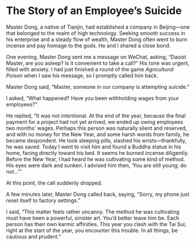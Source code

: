 # The Story of an Employee’s Suicide

Master Dong, a native of Tianjin, had established a company in Beijing—one that belonged to the realm of high technology. Seeking smooth success in his enterprise and a steady flow of wealth, Master Dong often went to burn incense and pay homage to the gods. He and I shared a close bond.

One evening, Master Dong sent me a message on WeChat, asking, “Daoist Master, are you asleep? Is it convenient to take a call?” His tone was urgent, filled with anxiety. I had just finished a round of the game *Agricultural Poison* when I saw his message, so I promptly called him back.

Master Dong said, “Master, someone in our company is attempting suicide.”

I asked, “What happened? Have you been withholding wages from your employees?”

He replied, “It was not intentional. At the end of the year, because the final payment for a project had not yet arrived, we ended up owing employees two months’ wages. Perhaps this person was naturally silent and reserved, and with no money for the New Year, and some harsh words from family, he became despondent. He took sleeping pills, slashed his wrists—thankfully, he was saved. Today I went to visit him and found a Buddha statue in his home, facing directly toward his bed. It seems he burned incense diligently. Before the New Year, I had heard he was cultivating some kind of method. His eyes were dark and sunken. I advised him then, ‘You are still young; do not...’”

At this point, the call suddenly dropped.

A few minutes later, Master Dong called back, saying, “Sorry, my phone just reset itself to factory settings.”

I said, “This matter feels rather uncanny. The method he was cultivating must have been a powerful, sinister art. You’d better leave him be. Each person has their own karmic affinities. This year you clash with the Tai Sui; right at the start of the year, you encounter this trouble. In all things, be cautious and prudent.”